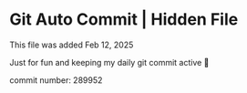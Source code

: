 # Git Auto Commit | Hidden File

This file was added Feb 12, 2025

Just for fun and keeping my daily git commit active 🤪

commit number: 289952
